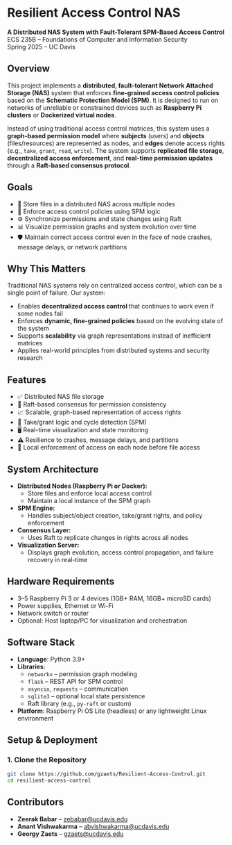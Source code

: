 # Resilient Access Control NAS

**A Distributed NAS System with Fault-Tolerant SPM-Based Access Control**  
ECS 235B – Foundations of Computer and Information Security  
Spring 2025 – UC Davis

## Overview

This project implements a **distributed, fault-tolerant Network Attached Storage (NAS)** system that enforces **fine-grained access control policies** based on the **Schematic Protection Model (SPM)**. It is designed to run on networks of unreliable or constrained devices such as **Raspberry Pi clusters** or **Dockerized virtual nodes**.

Instead of using traditional access control matrices, this system uses a **graph-based permission model** where **subjects** (users) and **objects** (files/resources) are represented as nodes, and **edges** denote access rights (e.g., `take`, `grant`, `read`, `write`). The system supports **replicated file storage**, **decentralized access enforcement**, and **real-time permission updates** through a **Raft-based consensus protocol**.

## Goals

- 📂 Store files in a distributed NAS across multiple nodes
- 🔐 Enforce access control policies using SPM logic
- ⚙️ Synchronize permissions and state changes using Raft
- 📊 Visualize permission graphs and system evolution over time
- 🛡️ Maintain correct access control even in the face of node crashes, message delays, or network partitions

## Why This Matters

Traditional NAS systems rely on centralized access control, which can be a single point of failure. Our system:
- Enables **decentralized access control** that continues to work even if some nodes fail
- Enforces **dynamic, fine-grained policies** based on the evolving state of the system
- Supports **scalability** via graph representations instead of inefficient matrices
- Applies real-world principles from distributed systems and security research

## Features

- ✅ Distributed NAS file storage
- 🔄 Raft-based consensus for permission consistency
- 📈 Scalable, graph-based representation of access rights
- 🔧 Take/grant logic and cycle detection (SPM)
- 🖥️ Real-time visualization and state monitoring
- ⚠️ Resilience to crashes, message delays, and partitions
- 📂 Local enforcement of access on each node before file access

## System Architecture

- **Distributed Nodes (Raspberry Pi or Docker):**
  - Store files and enforce local access control
  - Maintain a local instance of the SPM graph
- **SPM Engine:**
  - Handles subject/object creation, take/grant rights, and policy enforcement
- **Consensus Layer:**
  - Uses Raft to replicate changes in rights across all nodes
- **Visualization Server:**
  - Displays graph evolution, access control propagation, and failure recovery in real-time

## Hardware Requirements

- 3–5 Raspberry Pi 3 or 4 devices (1GB+ RAM, 16GB+ microSD cards)
- Power supplies, Ethernet or Wi-Fi
- Network switch or router
- Optional: Host laptop/PC for visualization and orchestration

## Software Stack

- **Language**: Python 3.9+
- **Libraries**:
  - `networkx` – permission graph modeling
  - `flask` – REST API for SPM control
  - `asyncio`, `requests` – communication
  - `sqlite3` – optional local state persistence
  - Raft library (e.g., `py-raft` or custom)
- **Platform**: Raspberry Pi OS Lite (headless) or any lightweight Linux environment

## Setup & Deployment

### 1. Clone the Repository

```bash
git clone https://github.com/gzaets/Resilient-Access-Control.git
cd resilient-access-control
```

## Contributors

- **Zeerak Babar** – zebabar@ucdavis.edu
- **Anant Vishwakarma** – abvishwakarma@ucdavis.edu
- **Georgy Zaets** – gzaets@ucdavis.edu
